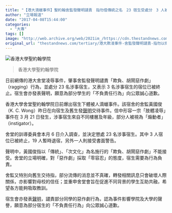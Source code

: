```yaml
---
title: "【港大滴蠟事件】聖約翰舍監發聲明譴責　指勿借傳統之名　23 宿生受處分　3 人被撤宿位"
author: "立場報道"
date: "2017-04-08T15:44:00"
categories:
  - "大專"
tags: []
image: "http://web.archive.org/web/2021im_/https://cdn.thestandnews.com/media/photos/cache/hku-stjohncollege_lrhV1_1200x0.png"
original_url: "thestandnews.com/tertiary/港大欺凌事件-舍監發聲明譴責-指勿以傳統之名欺負-23-宿生受處分-3-人被撤宿位"
---
```

![香港大學聖約翰學院](http://web.archive.org/web/2021im_/https://cdn.thestandnews.com/media/photos/cache/hku-stjohncollege_lrhV1_1200x0.png)

> 香港大學聖約翰學院

日前網傳的港大舍堂凌辱事件，肇事舍監發聲明譴責「欺負、胡鬧惡作劇」（ragging）行為，並處分 23 名涉事宿生，又表示 3 名涉事宿生的宿位已被終止。宿生會亦發表聲明，願意為部分學生的「不負責任行為」向公眾誠心道歉。

香港大學舍堂聖約翰學院日前爆出宿生下體被人滴蠟事件。該宿舍的舍監黃國俊（K. C. Wong）昨日在向宿生及舊生發[聲明](http://web.archive.org/web/20210628163030/https://www.facebook.com/stjohns.hk/photos/pcb.1406688586058304/1406688409391655/?type=3&theater)交待事件。信中形容一宗「肢體凌辱」事件在 3 月 21 日發生，涉事宿生來自不同樓層及年級，部分人被視為「煽動者」（instigator）。

舍堂的訓導委員會本月 6 日介入調查，並決定懲處 23 名涉事宿生。其中 3 人宿位已被終止，19 人暫時退宿，另外一人則接受書面警告。

聲明中，黃國俊指以「傳統」、「次文化」為名施行的「欺負、胡鬧惡作劇」不能接受。舍堂的立場明確，對「惡作劇」採取「零容忍」的態度，宿生需要為行為負責。

舍監又特別向舊生交待指，部分流傳的消息並不真確，轉發相關訊息只會破壞人際關係，亦影響對母校的信任；並重申舍堂會旨在促進不同背景的學生互助共融，希望各方能夠吸取教訓。

宿生會亦發表[聲明](http://web.archive.org/web/20210628163030/https://www.facebook.com/stjohns.hk/posts/1406686296058533)，譴責部分同學的惡作劇行為，認為事件影響學院及大學的聲譽，願意為部分宿生的「不負責任行為」向公眾誠心道歉。
